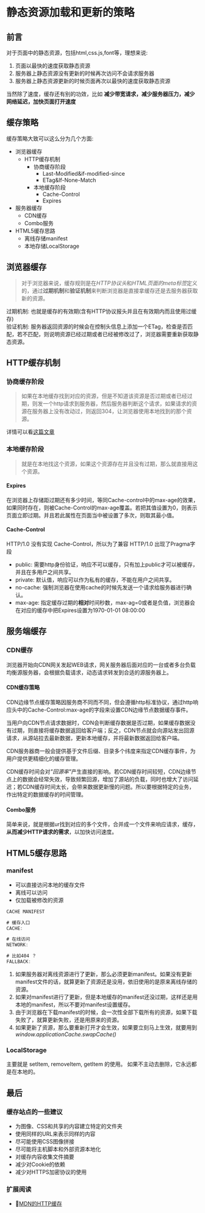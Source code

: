 # 静态资源加载和更新的策略

## 前言
对于页面中的静态资源，包括html,css.js,font等，理想来说:
1. 页面以最快的速度获取静态资源
2. 服务器上静态资源没有更新的时候再次访问不会请求服务器
3. 服务器上静态资源更新的时候页面再次以最快的速度获取静态资源

当然除了速度，缓存还有别的功效，比如 <b>减少带宽请求，减少服务器压力，减少网络延迟，加快页面打开速度</b>

## 缓存策略

缓存策略大致可以这么分为几个方面: 
* 浏览器缓存
  * HTTP缓存机制
    * 协商缓存阶段
      * Last-Modified&if-modified-since
      * ETag&If-None-Match
    * 本地缓存阶段
      * Cache-Control
      * Expires
* 服务器缓存
  * CDN缓存
  * Combo服务
* HTML5缓存思路
  * 离线存储manifest
  * 本地存储LocalStorage


## 浏览器缓存

> 对于浏览器来说，缓存规则是在<i>HTTP协议头</i>和<i>HTML页面的meta标签</i>定义的，通过<b>过期机制</b>和<b>验证机制</b>来判断浏览器是直接拿缓存还是去服务器获取新的资源。

过期机制: 也就是缓存的有效期(含有HTTP协议报头并且在有效期内而且使用过缓存)  
验证机制: 服务器返回资源的时候会在控制头信息上添加一个ETag，检查是否匹配，若不匹配，则说明资源已经过期或者已经被修改过了，浏览器需要重新获取静态资源。  


## HTTP缓存机制

### 协商缓存阶段

> 如果在本地缓存找到对应的资源，但是不知道该资源是否过期或者已经过期，则发一个http请求到服务器，然后服务器判断这个请求，如果请求的资源在服务器上没有改动过，则返回304，让浏览器使用本地找到的那个资源。

详情可以看[这篇文章](https://github.com/angelasubi/blog/blob/master/md/http304.md)

### 本地缓存阶段

> 就是在本地找这个资源，如果这个资源存在并且没有过期，那么就直接用这个资源。

#### Expires
在浏览器上存储距过期还有多少时间，等同Cache-control中的max-age的效果，如果同时存在，则被Cache-Control的max-age覆盖。若把其值设置为0，则表示页面立即过期。并且若此属性在页面当中被设置了多次，则取其最小值。

#### Cache-Control
HTTP/1.0 没有实现 Cache-Control，所以为了兼容 HTTP/1.0 出现了Pragma字段

* public: 需要http身份验证，响应不可以缓存，只有加上public才可以被缓存，并且在多用户之间共享。
* private: 默认值，响应可以作为私有的缓存，不能在用户之间共享。
* no-cache: 强制浏览器在使用cache的时候先发送一个请求给服务器进行确认。
* max-age: 指定缓存过期的<b>相对</b>时间秒数，max-ag=0或者是负值，浏览器会在对应的缓存中把Expires设置为1970-01-01 08:00:00

## 服务端缓存

### CDN缓存

浏览器开始向CDN网关发起WEB请求，网关服务器后面对应的一台或者多台负载均衡源服务器，会根据负载请求，动态请求转发到合适的源服务器上。

#### CDN缓存策略

CDN边缘节点缓存策略因服务商不同而不同，但会遵循http标准协议，通过http响应头中的Cache-Control:max-age的字段来设置CDN边缘节点数据缓存事件。  

当用户向CDN节点请求数据时，CDN会判断缓存数据是否过期，如果缓存数据没有过期，则直接将缓存数据返回给客户端；反之，CDN节点就会向源站发出回源请求，从源站拉去最新数据，更新本地缓存，并将最新数据返回给客户端。  

CDN服务器商一般会提供基于文件后缀、目录多个纬度来指定CDN缓存事件，为用户提供更精细化的缓存管理。  

CDN缓存时间会对<i>"回源率"</i>产生直接的影响。若CDN缓存时间较短，CDN边缘节点上的数据会经常失效，导致频繁回源，增加了源站的负载，同时也增大了访问延迟；若CDN缓存时间太长，会带来数据更新慢的问题。所以要根据特定的业务，作出特定的数据缓存的时间管理。


#### Combo服务

简单来说，就是根据ur找到对应的多个文件，合并成一个文件来响应请求，缓存，<b>从而减少HTTP请求的需求</b>，以加快访问速度。


## HTML5缓存思路

### manifest

* 可以直接访问本地的缓存文件
* 离线可以访问
* 仅加载被修改的资源

```js
CACHE MANIFEST

# 缓存入口
CACHE:

# 在线访问
NETWORK:

# 比如404 ？
FALLBACK:
```

1. 如果服务器对离线资源进行了更新，那么必须更新manifest。如果没有更新manifest文件的话，就算更新了资源还是没用，依旧使用的是原来离线存储的资源。  
2. 如果对manifest进行了更新，但是本地缓存的manifest还没过期，这样还是用本地的manifest，所以不要对manifest设置缓存。
3. 由于浏览器在下载manifest的时候，会一次性全部下载所有的资源，如果下载失败了，就算更新失败，还是用原来的资源。
4. 如果更新了资源，那么要重新打开才会生效，如果要立刻马上生效，就要用到 <i>window.applicationCache.swapCache()</i>

### LocalStorage

主要就是 setItem, removeItem, getItem 的使用。 如果不主动去删除，它永远都是在本地的。

## 最后

### 缓存站点的一些建议

* 为图像、CSS和共享的内容建立特定的文件夹
* 使用同样的URL来表示同样的内容
* 尽可能使用CSS图像拼接
* 尽可能将主机脚本和外部资源本地化
* 对缓存内容收集文件摘要
* 减少对Cookie的依赖
* 减少对HTTPS加密协议的使用


### 扩展阅读
- [MDN的HTTP缓存](https://developer.mozilla.org/zh-CN/docs/Web/HTTP/Caching_FAQ)